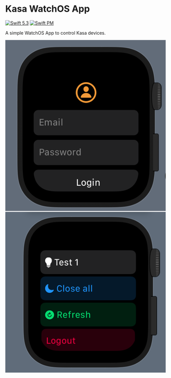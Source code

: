 # Kasa WatchOS App

[![Swift 5.3](https://img.shields.io/badge/swift-5.3-ED523F.svg?style=flat)](https://swift.org/download/)
[![Swift PM](https://img.shields.io/badge/platform-watchOS%20%7C%20iOS-informational.svg?style=flat)](https://swift.org/package-manager/) 

A simple WatchOS App to control Kasa devices.

![Logging](log.png)
![list](devices.png)
